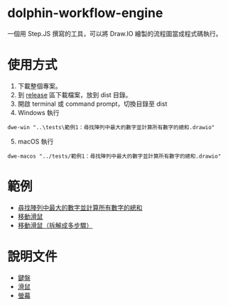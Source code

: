 # dolphin-workflow-engine
一個用 Step.JS 撰寫的工具，可以將 Draw.IO 繪製的流程圖當成程式碼執行。

# 使用方式
1. 下載整個專案。
2. 到 [release](https://github.com/leoshiang/dolphin-workflow-engine/releases) 區下載檔案，放到 dist 目錄。
3. 開啟 terminal 或 command prompt，切換目錄至 dist
4. Windows 執行
```
dwe-win "..\tests\範例1：尋找陣列中最大的數字並計算所有數字的總和.drawio"
```
5. macOS 執行 
```
dwe-macos "../tests/範例1：尋找陣列中最大的數字並計算所有數字的總和.drawio"
```
# 範例

* [尋找陣列中最大的數字並計算所有數字的總和](tests/範例1_尋找陣列中最大的數字並計算所有數字的總和.svg) 
* [移動滑鼠](tests/範例2_移動滑鼠.svg) 
* [移動滑鼠（拆解成多步驟）](tests/範例3_移動滑鼠（拆解成多步驟）.svg) 

# 說明文件

* [鍵盤](docs/keyboard.svg) 
* [滑鼠](docs/mouse.svg) 
* [螢幕](docs/screen.svg) 
